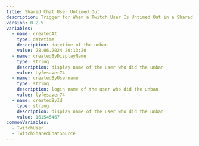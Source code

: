 ```yaml
---
title: Shared Chat User Untimed Out
description: Trigger for When a Twitch User Is Untimed Out in a Shared Chat
version: 0.2.5
variables:
  - name: createdAt
    type: datetime
    description: datetime of the unban
    value: 28.06.2024 20:13:20
  - name: createdByDisplayName
    type: string
    description: display name of the user who did the unban
    value: Lyfesaver74
  - name: createdByUsername
    type: string
    description: login name of the user who did the unban
    value: lyfesaver74
  - name: createdById
    type: string
    description: display name of the user who did the unban
    value: 161545467
commonVariables:
  - TwitchUser
  - TwitchSharedChatSource
---
```

